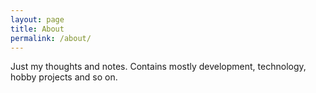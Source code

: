 ```yaml
---
layout: page
title: About
permalink: /about/
---
```


Just my thoughts and notes. Contains mostly development, technology, hobby projects and so on.
